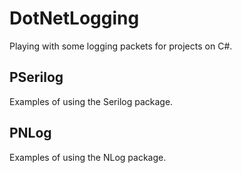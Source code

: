# DotNetLogging
Playing with some logging packets for projects on C#.

## PSerilog
Examples of using the Serilog package.

## PNLog
Examples of using the NLog package.
